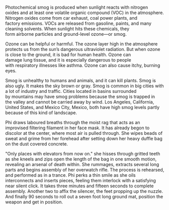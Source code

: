 Photochemical smog is produced when sunlight reacts with nitrogen oxides and at least one volatile organic compound (VOC) in the atmosphere. Nitrogen oxides come from car exhaust, coal power plants, and factory emissions. VOCs are released from gasoline, paints, and many cleaning solvents. When sunlight hits these chemicals, they form airborne particles and ground-level ozone—or smog.  
  
Ozone can be helpful or harmful. The ozone layer high in the atmosphere protects us from the sun’s dangerous ultraviolet radiation. But when ozone is close to the ground, it is bad for human health. Ozone can damage lung tissue, and it is especially dangerous to people with respiratory illnesses like asthma. Ozone can also cause itchy, burning eyes.

Smog is unhealthy to humans and animals, and it can kill plants. Smog is also ugly. It makes the sky brown or gray. Smog is common in big cities with a lot of industry and traffic. Cities located in basins surrounded by mountains may have smog problems because the smog is trapped in the valley and cannot be carried away by wind. Los Angeles, California, United States, and Mexico City, Mexico, both have high smog levels partly because of this kind of landscape.

Phi draws laboured breaths through the moist rag that acts as an improvised filtering filament in her face mask. It has already begon to discolor at the center, where most air is pulled through. She wipes beads of sweat and grime from her forehead after setting down her heavy duffle bag on the dust covered concrete. 

"Only places with elevators from now on." she hisses through gritted teeth as she kneels and zips open the length of the bag in one smooth motion, revealing an arsenal of death within. She rummages, extracts several long parts and begins assembly of her overwatch rifle. The process is rehearsed, and performed as in a trance. Phi perks a thin smile as she oils interconnects and inserts pieces, feeling them interlock with a satisfying near silent click. It takes three minutes and fifteen seconds to complete assembly. Another two to affix the silencer, the feet propping up the nuzzle. And finally 90 seconds to roll out a seven foot long ground mat, position the weapon and get in position. 

